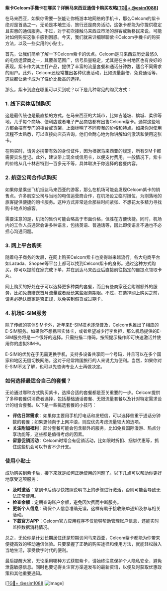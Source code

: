 **紫卡Celcom手機卡在哪买？详解马来西亚通信卡购买攻略[[TG💪+ @esim1088](https://t.me/s/esim1088)]**

在马来西亚，如果你需要一张能让你畅游本地网络的手机卡，那么Celcom的紫卡绝对是首选之一。无论是本地生活、旅行还是商务活动，这张卡都能为你提供稳定且实惠的通信服务。不过，对于初次接触马来西亚市场的游客或新移民来说，可能对如何购买这张卡感到困惑。今天，我们就来详细聊聊紫卡Celcom手機卡的购买方法，以及一些实用的小贴士。

首先，让我们简单了解一下Celcom紫卡的优点。Celcom是马来西亚历史最悠久的电信运营商之一，其覆盖范围广，信号质量稳定，尤其是在乡村地区也有良好的表现。紫卡作为其主打产品，提供了丰富的流量套餐和通话分钟数，适合不同需求的用户。此外，Celcom还经常推出各种优惠活动，比如流量翻倍、免费通话等，这些都让紫卡成为了性价比极高的选择。

那么，紫卡到底在哪里可以买到呢？以下是几种常见的购买方式：

### 1. 线下实体店铺购买

这是最传统也是最直接的方式。在马来西亚的大城市，比如吉隆坡、槟城、柔佛等地，几乎每个商场、便利店或者电子产品商店都有出售Celcom紫卡。通常这些地方都会摆有专门的柜台或货架，上面标明了不同套餐的价格和特点。如果你对使用流程不太熟悉，可以直接向店员咨询，他们会耐心地为你讲解如何激活和使用这张卡。

在购买时，请务必携带有效的身份证件，因为根据马来西亚的规定，所有SIM卡都需要实名登记。此外，建议带上现金或信用卡，以便支付费用。一般情况下，紫卡的价格从几十林吉特到一百多元不等，具体取决于你选择的套餐内容。

### 2. 航空公司合作点购买

如果你是乘坐飞机抵达马来西亚的游客，那么在机场可能会发现Celcom紫卡的销售点。许多航空公司与当地的电信运营商合作，在机场设立临时摊位，为刚落地的旅客提供便捷的购卡服务。这种方式非常适合那些时间紧张、不想花太多精力寻找购卡地点的旅客。

需要注意的是，机场的售价可能会略高于市面价格，但胜在方便快捷。同时，机场内的工作人员通常会讲多种语言，包括英语、普通话等，因此即使语言不通也不必担心沟通问题。

### 3. 网上平台购买

随着电子商务的发展，在网上购买Celcom紫卡也变得越来越流行。各大电商平台如Lazada、Shopee等平台上都可以找到Celcom紫卡的身影。通过这种方式购买，你可以提前在家完成下单，并在到达马来西亚后直接前往指定的自提点领取卡片。

网上购买的好处在于可以选择更多种类的套餐，而且有些商家还会附赠额外的服务，比如免费赠送首月流量或者延长某些服务期限。不过，在选择网上购买之前，请务必确认商家是否正规，以免买到假货或过期卡。

### 4. 机场E-SIM服务

除了传统的实体SIM卡外，近年来E-SIM技术逐渐普及，Celcom也推出了相应的E-SIM服务。如果你不想携带实体卡，或者希望减少行李负担，那么机场提供的E-SIM服务将是一个很好的选择。只需扫描二维码，按照提示操作即可快速激活并使用你的虚拟SIM卡。

E-SIM的优势在于无需更换手机，支持多设备共享同一个号码，并且可以在多个国家和地区无缝切换网络。这对于经常跨国旅行的人来说尤为便利。当然，如果你对E-SIM不太了解，也可以先咨询专业人士再做决定。

### 如何选择最适合自己的套餐？

无论通过哪种方式购买紫卡，选择合适的套餐都是至关重要的一步。Celcom提供了多种套餐供消费者选择，包括基础通话套餐、无限流量套餐以及针对特定需求设计的组合套餐。以下是一些挑选套餐的小技巧：

- **评估日常需求**：如果你主要用手机打电话和发短信，可以选择侧重于通话分钟数的套餐；如果更倾向于上网冲浪，则应优先考虑流量较大的选项。
- **关注附加福利**：部分套餐可能会包含额外的服务，比如免费国际漫游、热点分享功能等，这些都是值得考虑的因素。
- **留意促销活动**：Celcom时常会有促销活动，比如限时折扣、捆绑优惠等，抓住这些机会可以节省不少开支。

### 使用小贴士

成功购买到紫卡后，接下来就是如何正确使用的问题了。以下几点可以帮助你更好地享受这项服务：

- **及时激活**：拿到卡后请尽快按照说明书上的步骤进行激活，否则可能会导致无法正常使用。
- **检查余额**：定期查询账户余额，避免因欠费而中断服务。
- **更新个人信息**：确保个人信息准确无误，这样有助于接收账单通知及参与相关活动。
- **下载官方APP**：Celcom官方应用程序不仅能够帮助管理账户信息，还能实时监控数据消耗情况。

总之，无论你是计划长期居住还是短期访问马来西亚，Celcom紫卡都能为你带来便捷高效的移动通信体验。只要掌握了正确的购买途径和使用方法，就能轻松融入当地生活，享受数字时代的便利。

最后提醒大家，无论采用哪种方式获取紫卡，请始终注意保护个人隐私安全，避免泄露敏感信息。同时也要记得关注官方渠道发布的最新资讯，以便及时获取优惠政策和其他重要通知。

[[TG💪+ @esim1088](https://t.me/s/esim1088) ![Image](https://i.postimg.cc/4NQfJmqS/Snipaste-2025-05-13-00-14-12.png)]